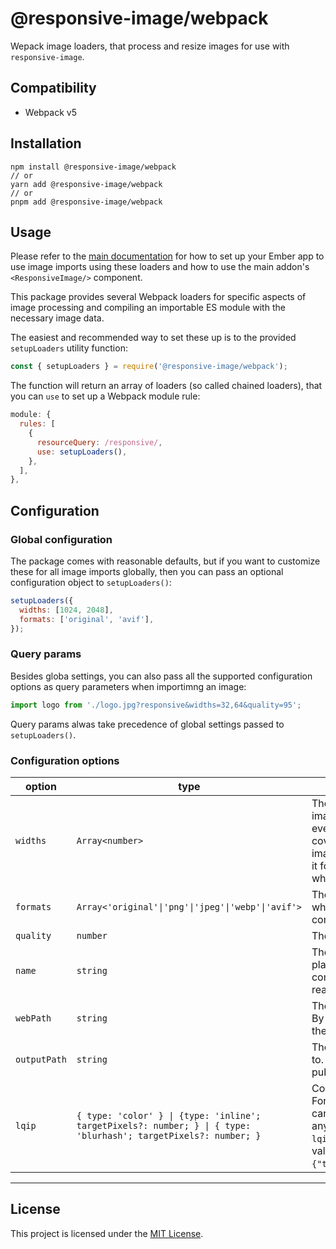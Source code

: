 # @responsive-image/webpack

Wepack image loaders, that process and resize images for use with `responsive-image`.

## Compatibility

- Webpack v5

## Installation

```
npm install @responsive-image/webpack
// or
yarn add @responsive-image/webpack
// or
pnpm add @responsive-image/webpack
```

## Usage

Please refer to the [main documentation](../../README.md) for how to set up your Ember app to use image imports using these loaders and how to use the main addon's `<ResponsiveImage/>` component.

This package provides several Webpack loaders for specific aspects of image processing and compiling an importable ES module with the necessary image data.

The easiest and recommended way to set these up is to the provided `setupLoaders` utility function:

```js
const { setupLoaders } = require('@responsive-image/webpack');
```

The function will return an array of loaders (so called chained loaders), that you can `use` to set up a Webpack module rule:

```js
module: {
  rules: [
    {
      resourceQuery: /responsive/,
      use: setupLoaders(),
    },
  ],
},
```

## Configuration

### Global configuration

The package comes with reasonable defaults, but if you want to customize these for all image imports globally, then you can pass an optional configuration object to `setupLoaders()`:

```js
setupLoaders({
  widths: [1024, 2048],
  formats: ['original', 'avif'],
});
```

### Query params

Besides globa settings, you can also pass all the supported configuration options as query parameters when importimng an image:

```js
import logo from './logo.jpg?responsive&widths=32,64&quality=95';
```

Query params alwas take precedence of global settings passed to `setupLoaders()`.

### Configuration options

| option       | type                                                                                                             | description                                                                                                                                                                                                                                                                                                                                                     | default                                         |
| ------------ | ---------------------------------------------------------------------------------------------------------------- | --------------------------------------------------------------------------------------------------------------------------------------------------------------------------------------------------------------------------------------------------------------------------------------------------------------------------------------------------------------- | ----------------------------------------------- |
| `widths`     | `Array<number>`                                                                                                  | The image widths to be generated. For responsive images this should match the typical device sizes, eventually taking account when the image is not covering the full screen size, like `50vw`. For fixed size images this should be the intended size and twice of it for 2x displays. Pass this as a comma separated list when using query params.            | `[640, 750, 828, 1080, 1200, 1920, 2048, 3840]` |
| `formats`    | `Array<'original'\|'png'\|'jpeg'\|'webp'\|'avif'>`                                                               | The image formats to generate. `original` refers to whatever the original image's type is. Pass this as a comma separated list when using query params.                                                                                                                                                                                                         | `['original', 'webp']`                          |
| `quality`    | `number`                                                                                                         | The image quality (0 - 100).                                                                                                                                                                                                                                                                                                                                    | 80                                              |
| `name`       | `string`                                                                                                         | The template for the generated image files. Certains placeholders like `[ext]` and `[width]` and all the common Webpack placeholders are replaced with real values.                                                                                                                                                                                             | [name]-[width]w-[hash].[ext]                    |
| `webPath`    | `string`                                                                                                         | The public URL the emitted files are referenced from. By default, this matches Webpacks public URL and the path generated from `outputPath`.                                                                                                                                                                                                                    |
| `outputPath` | `string`                                                                                                         | The file path where the public image files are emitted to. This is relative to the default folder configured for public asset files in Webpack.                                                                                                                                                                                                                 | images                                          |
| `lqip`       | `{ type: 'color' } \| {type: 'inline'; targetPixels?: number; } \| { type: 'blurhash'; targetPixels?: number; }` | Configuration for [Low Quality Image Placeholders](../../README.md#lqip). For passing this as a query param to your import, you can pass this as a string when you don't need to set anything beyond `type` (e.g. `image.jpg?lqip=inline&responsive`), or as a JSON stringified value (e.g. `image.jpg?lqip={"type":"blurhash","targetPixels":16}&responsive`). |

---

## License

This project is licensed under the [MIT License](../../LICENSE.md).

